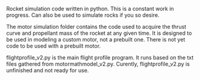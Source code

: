 Rocket simulation code written in python. This is a constant work in progress.
Can also be used to simulate rocks if you so desire.

The motor simulation folder contains the code used to acquire the thrust curve and propellant mass of the rocket at any given time. It is designed to be used in modeling a custom motor, not a prebuilt one. There is not yet code to be used with a prebuilt motor.

flightprofile_v2.py is the main flight profile program. It runs based on the txt files gathered from motormathmodel_v2.py. Curently, flightprofile_v2.py is unfinished and not ready for use.
